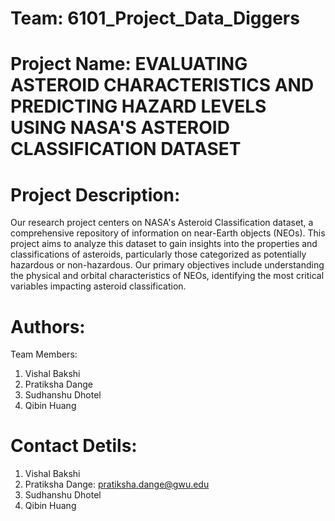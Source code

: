 # Team: 6101_Project_Data_Diggers

# Project Name: EVALUATING ASTEROID CHARACTERISTICS AND PREDICTING HAZARD LEVELS USING NASA'S ASTEROID CLASSIFICATION DATASET

# Project Description: 
Our research project centers on NASA's Asteroid Classification dataset, a comprehensive repository of information on near-Earth objects (NEOs). 
This project aims to analyze this dataset to gain insights into the properties and classifications of asteroids, particularly those categorized as potentially hazardous or non-hazardous. 
Our primary objectives include understanding the physical and orbital characteristics of NEOs, identifying the most critical variables impacting asteroid classification.

# Authors:
Team Members:
1.	Vishal Bakshi
2.	Pratiksha Dange
3.	Sudhanshu Dhotel
4.	Qibin Huang

# Contact Detils:
1.	Vishal Bakshi
2.	Pratiksha Dange: pratiksha.dange@gwu.edu 
3.	Sudhanshu Dhotel
4.	Qibin Huang


